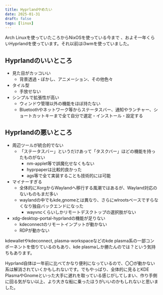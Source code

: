 ```yaml
---
title: Hyprlandやめたい
date: 2025-01-31
draft: false
tags: [linux]
---
```



Arch Linuxを使っていたころからNixOSを使っている今まで
、およそ一年くらいHyprlandを使っています。それ以前はi3wmを使っていました。

## Hyprlandのいいところ

- 見た目がカッコいい
  - 背景透過・ぼかし、アニメーション、その他色々
- タイル型
  - 手放せない
- シンプルで拡張性が高い
  - ウィンドウ管理以外の機能をほぼ持たない
  - Bluetoothやネットワーク等からステータスバー、通知やランチャー、ショートカットキーまで全て自分で選定・インストール・設定する

## Hyprlandの悪いところ

- 周辺ツールが統合的でない
  - 「ステータスバー」というだけあって「タスクバー」ほどの機能を持ったものがない
    - nm-applet等で誤魔化せなくもない
    - hyprpaperは比較的良かった
    - ags等で全て実装することも技術的には可能
- マイナーすぎる
  - 全体的にXorgからWaylandへ移行する風潮ではあるが、Wayland対応のないものもまだ多い
  - waylandの中でもkde,gnomeとは異なり、さらにwlrootsベースですらなくなり独自バックエンドになった
    - wayvncくらいしかリモートデスクトップの選択肢がない
- xdg-desktop-portal-hyprlandの機能が足りない
  - kdeconnectのリモートインプットが動かない
  - RDPが動かない

kdewalletやkdeconnect, plasma-workspaceなどのkde plasma系の一部コンポーネントを借りているのもあり、kde plasmaしか勝たんのでは？という気持ちもあります。

Hyprland自体は一年前に比べてかなり便利になっているので、〇〇が動かない系は解消されていくかもしれないです。でもやっぱり、全体的に見るとKDE PlasmaやGnomeといった大手に遅れを取っている感じがしてしまい、作り手側に回る気がない以上、より大きな船に乗ったほうがいいのかもしれないと思いました。
